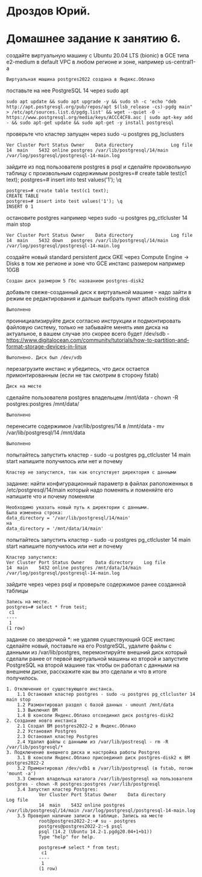 # Дроздов Юрий.
# Домашнее задание к занятию 6.

создайте виртуальную машину c Ubuntu 20.04 LTS (bionic) в GCE типа e2-medium в default VPC в любом регионе и зоне, например us-central1-a

    Виртуальная машина postgres2022 создана в Яндекс.Облако


поставьте на нее PostgreSQL 14 через sudo apt

    sudo apt update && sudo apt upgrade -y && sudo sh -c 'echo "deb http://apt.postgresql.org/pub/repos/apt $(lsb_release -cs)-pgdg main" > /etc/apt/sources.list.d/pgdg.list' && wget --quiet -O - https://www.postgresql.org/media/keys/ACCC4CF8.asc | sudo apt-key add - && sudo apt-get update && sudo apt-get -y install postgresql


проверьте что кластер запущен через sudo -u postgres pg_lsclusters
```
Ver Cluster Port Status Owner    Data directory              Log file
14  main    5432 online postgres /var/lib/postgresql/14/main /var/log/postgresql/postgresql-14-main.log
```


зайдите из под пользователя postgres в psql и сделайте произвольную таблицу с произвольным содержимым postgres=# create table test(c1 text); postgres=# insert into test values('1'); \q
```
postgres=# create table test(c1 text);
CREATE TABLE
postgres=# insert into test values('1'); \q
INSERT 0 1
```



остановите postgres например через sudo -u postgres pg_ctlcluster 14 main stop
```
Ver Cluster Port Status Owner    Data directory              Log file
14  main    5432 down   postgres /var/lib/postgresql/14/main /var/log/postgresql/postgresql-14-main.log
```


создайте новый standard persistent диск GKE через Compute Engine -> Disks в том же регионе и зоне что GCE инстанс размером например 10GB

    Создан диск размером 5 Гбс названием postgres-disk2


добавьте свеже-созданный диск к виртуальной машине - надо зайти в режим ее редактирования и дальше выбрать пункт attach existing disk

    Выполнено


проинициализируйте диск согласно инструкции и подмонтировать файловую систему, только не забывайте менять имя диска на актуальное, в вашем случае это скорее всего будет /dev/sdb - https://www.digitalocean.com/community/tutorials/how-to-partition-and-format-storage-devices-in-linux

    Выполнено. Диск был /dev/vdb


перезагрузите инстанс и убедитесь, что диск остается примонтированным (если не так смотрим в сторону fstab)

    Диск на месте


сделайте пользователя postgres владельцем /mnt/data - chown -R postgres:postgres /mnt/data/

    Выполнено


перенесите содержимое /var/lib/postgres/14 в /mnt/data - mv /var/lib/postgresql/14 /mnt/data

    Выполнено


попытайтесь запустить кластер - sudo -u postgres pg_ctlcluster 14 main start
напишите получилось или нет и почему

    Кластер не запустился, так как отсутствует директория с данными


задание: найти конфигурационный параметр в файлах раположенных в /etc/postgresql/14/main который надо поменять и поменяйте его
напишите что и почему поменяли
```
Необходимо указать новый путь к директории с данными.
Была изменена строка:
data_directory = '/var/lib/postgresql/14/main'
на
data_directory = '/mnt/data/14/main'
```


попытайтесь запустить кластер - sudo -u postgres pg_ctlcluster 14 main start
напишите получилось или нет и почему

    Кластер запустился:
    Ver Cluster Port Status Owner    Data directory    Log file
    14  main    5432 online postgres /mnt/data/14/main /var/log/postgresql/postgresql-14-main.log


зайдите через через psql и проверьте содержимое ранее созданной таблицы
```
Запись на месте.
postgres=# select * from test;
 c1 
----
 1
(1 row)
```



задание со звездочкой *: не удаляя существующий GCE инстанс сделайте новый, поставьте на его PostgreSQL, удалите файлы с данными из /var/lib/postgres, перемонтируйте внешний диск который сделали ранее от первой виртуальной машины ко второй и запустите PostgreSQL на второй машине так чтобы он работал с данными на внешнем диске, расскажите как вы это сделали и что в итоге получилось.
```
1. Отключение от существующего инстанса.
    1.1 Остановил кластер postgres - sudo -u postgres pg_ctlcluster 14 main stop
    1.2 Размонтировал раздел с базой данных - umount /mnt/data
    1.3 Выключил ВМ
    1.4 В консоли Яндекс.Облако отсоединил диск postgres-disk2
2. Создание новго инстанса
    2.1 Создал ВМ postgres2022-2 в Яндекс.Облако
    2.2 Установил Postgres
    2.3 Остановил кластер Postgres
    2.4 Удалил файлы с данными из /var/lib/postresql - rm -R /var/lib/postgresql/*
3. Подключение внешнего диска и настройка работы Postgres
    3.1 В консоли Яндекс.Облако присоединил диск postgres-disk2 к ВМ postgres2022-2
    3.2 Примонтировал /dev/vdb1 в /var/lib/postgresql (в fstab, потом 'mount -a')
    3.3 Сменил владельца каталога /var/lib/postgresql на пользователя postgres - chown -R postgres:postgres /var/lib/postgresql
    3.4 Запустил кластер Postgres:
            Ver Cluster Port Status Owner    Data directory              Log file
            14  main    5432 online postgres /var/lib/postgresql/14/main /var/log/postgresql/postgresql-14-main.log
    3.5 Проверил наличие записи в таблице. Запись на месте
            root@postgres2022-2:~# su - postgres
            postgres@postgres2022-2:~$ psql
            psql (14.2 (Ubuntu 14.2-1.pgdg20.04+1+b1))
            Type "help" for help.
            
            postgres=# select * from test;
             c1 
            ----
             1
            (1 row)
